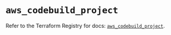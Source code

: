 # `aws_codebuild_project`

Refer to the Terraform Registry for docs: [`aws_codebuild_project`](https://registry.terraform.io/providers/hashicorp/aws/6.18.0/docs/resources/codebuild_project).

